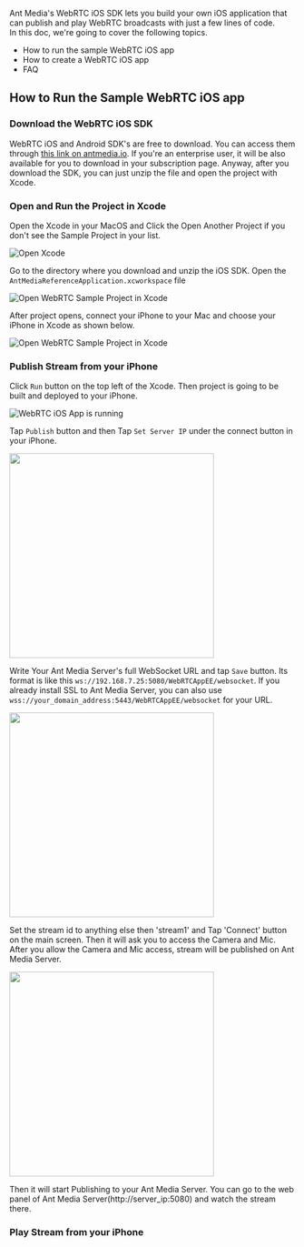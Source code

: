 Ant Media's WebRTC iOS SDK lets you build your own iOS application that can publish and play WebRTC broadcasts with just a few lines of code.   
In this doc, we're going to cover the following topics. 
* How to run the sample WebRTC iOS app
* How to create a WebRTC iOS app
* FAQ 

## How to Run the Sample WebRTC iOS app

### Download the WebRTC iOS SDK
WebRTC iOS and Android SDK's are free to download. You can access them through [this link on antmedia.io](https://antmedia.io/free-webrtc-android-ios-sdk/). If you're an enterprise user, it will be also available for you to download in your subscription page. Anyway, after you download the SDK, you can just unzip the file and open the project with Xcode. 

### Open and Run the Project in Xcode

Open the Xcode in your MacOS and Click the Open Another Project if you don't see the Sample Project in your list.

![Open Xcode](./images/Xcode_open_another_project.png)

Go to the directory where you download and unzip the iOS SDK. Open the `AntMediaReferenceApplication.xcworkspace` file

![Open WebRTC Sample Project in Xcode](./images/open_sample_project.png)

After project opens, connect your iPhone to your Mac and choose your iPhone in Xcode as shown below. 

![Open WebRTC Sample Project in Xcode](./images/choose_your_iphone_in_xcode.png)

### Publish Stream from your iPhone 
Click `Run` button on the top left of the Xcode. Then project is going to be built and deployed to your iPhone. 

![WebRTC iOS App is running](./images/choose_your_iphone_in_xcode.png)

Tap `Publish` button and then Tap `Set Server IP` under the connect button in your iPhone. 

<img src="./images/tap_publish_button.png" width=360 />

Write Your Ant Media Server's full WebSocket URL and tap `Save` button. Its format is like this `ws://192.168.7.25:5080/WebRTCAppEE/websocket`. If you already install SSL to Ant Media Server, you can also use `wss://your_domain_address:5443/WebRTCAppEE/websocket` for your URL.

<img src="./images/set_server_ip.png" width=360 />

Set the stream id to anything else then 'stream1' and Tap 'Connect' button on the main screen. Then it will ask you to access the Camera and Mic. After you allow the Camera and Mic access, stream will be published on Ant Media Server. 
 
<img src="./images/access_camera_ios.png" width=360 />

Then it will start Publishing to your Ant Media Server. You can go to the web panel of Ant Media Server(http://server_ip:5080) and watch the stream there. 

### Play Stream from your iPhone




  





